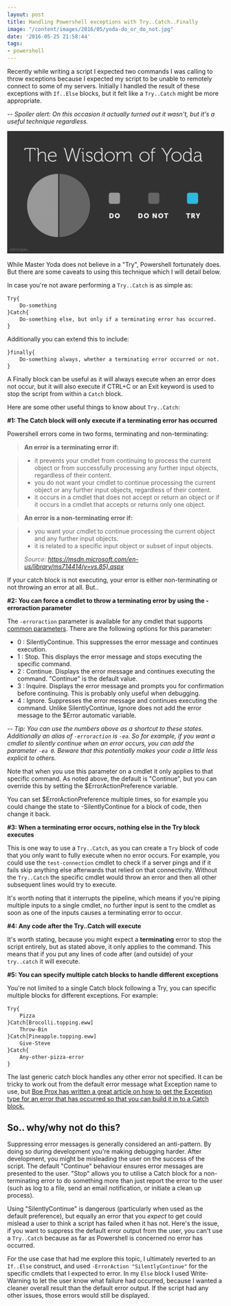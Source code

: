 ```yaml
---
layout: post
title: Handling Powershell exceptions with Try..Catch..Finally
image: "/content/images/2016/05/yoda-do_or_do_not.jpg"
date: '2016-05-25 21:58:44'
tags:
- powershell
---
```


Recently while writing a script I expected two commands I was calling to throw exceptions because I expected my script to be unable to remotely connect to some of my servers. Initially I handled the result of these exceptions with `If..Else` blocks, but it felt like a `Try..Catch` might be more appropriate.

*-- Spoiler alert: On this occasion it actually turned out it wasn't, but it's a useful technique regardless.*

![](/content/images/2016/05/yoda-wisdom-1.gif)

While Master Yoda does not believe in a "Try", Powershell fortunately does. But there are some caveats to using this technique which I will detail below. 

In case you're not aware performing a `Try..Catch` is as simple as:

```
Try{
    Do-something
}Catch{
    Do-something else, but only if a terminating error has occurred.
}
```
Additionally you can extend this to include:
```
}finally{
    Do-something always, whether a terminating error occurred or not.
}
```

A Finally block can be useful as it will always execute when an error does not occur, but it will also execute if CTRL+C or an Exit keyword is used to stop the script from within a `Catch` block.

Here are some other useful things to know about `Try..Catch`:

**#1: The Catch block will only execute if a terminating error has occurred**

Powershell errors come in two forms, terminating and non-terminating:

>**An error is a terminating error if:**

>- it prevents your cmdlet from continuing to process the current object or from successfully processing any further input objects, regardless of their content.
>- you do not want your cmdlet to continue processing the current object or any further input objects, regardless of their content.
>- it occurs in a cmdlet that does not accept or return an object or if it occurs in a cmdlet that accepts or returns only one object.

>**An error is a non-terminating error if:**

>- you want your cmdlet to continue processing the current object and any further input objects.
>- it is related to a specific input object or subset of input objects.
>
>*Source: https://msdn.microsoft.com/en-us/library/ms714414(v=vs.85).aspx*

If your catch block is not executing, your error is either non-terminating or not throwing an error at all. But..

**#2: You can force a cmdlet to throw a terminating error by using the -erroraction parameter**

The `-erroraction` parameter is available for any cmdlet that supports [common parameters](https://technet.microsoft.com/en-us/library/hh847884.aspx). There are the following options for this parameter:

- 0 : SilentlyContinue. This suppresses the error message and continues execution.
- 1 : Stop. This displays the error message and stops executing the specific command.
- 2 : Continue. Displays the error message and continues executing the command. "Continue" is the default value.
- 3 : Inquire. Displays the error message and prompts you for confirmation before continuing. This is probably only useful when debugging.
- 4 : Ignore. Suppresses the error message and continues executing the command. Unlike SilentlyContinue, Ignore does not add the error message to the $Error automatic variable. 

*-- Tip: You can use the numbers above as a shortcut to these states. Additionally an alias of `-erroraction` is `-ea`. So for example, if you want a cmdlet to silently continue when an error occurs, you can add the parameter `-ea 0`. Beware that this potentially makes your code a little less explicit to others.*

Note that when you use this parameter on a cmdlet it only applies to that specific command. As noted above, the default is "Continue", but you can override this by setting the $ErrorActionPreference variable. 

You can set $ErrorActionPreference multiple times, so for example you could change the state to -SilentlyContinue for a block of code, then change it back.

**#3: When a terminating error occurs, nothing else in the Try block executes**

This is one way to use a `Try..Catch`, as you can create a `Try` block of code that you only want to fully execute when no error occurs. For example, you could use the `test-connection` cmdlet to check if a server pings and if it fails skip anything else afterwards that relied on that connectivity. Without the `Try..Catch` the specific cmdlet would throw an error and then all other subsequent lines would try to execute.

It's worth noting that it interrupts the pipeline, which means if you're piping multiple inputs to a single cmdlet, no further input is sent to the cmdlet as soon as one of the inputs causes a terminating error to occur.

**#4: Any code after the Try..Catch will execute**

It's worth stating, because you might expect a **terminating** error to stop the script entirely, but as stated above, it only applies to the command. This means that if you put any lines of code after (and outside) of your `try..catch` it will execute.

**#5: You can specify multiple catch blocks to handle different exceptions**

You're not limited to a single Catch block following a Try, you can specific multiple blocks for different exceptions. For example:

```
Try{
    Pizza
}Catch[Brocolli.topping.eww]
    Throw-Bin
}Catch[Pineapple.topping.eww]
    Give-Steve
}Catch{
    Any-other-pizza-error
}
```

The last generic catch block handles any other error not specified. It can be tricky to work out from the default error message what Exception name to use, but [Boe Prox has written a great article on how to get the Exception type for an error that has occurred so that you can build it in to a Catch block.](https://learn-powershell.net/2015/04/09/quick-hits-finding-exception-types-with-powershell/)

## So.. why/why not do this?

Suppressing error messages is generally considered an anti-pattern. By doing so during development you're making debugging harder. After development, you might be misleading the user on the success of the script. The default "Continue" behaviour ensures error messages are presented to the user. "Stop" allows you to utilise a Catch block for a non-terminating error to do something more than just report the error to the user (such as log to a file, send an email notification, or initiate a clean up process). 

Using "SilentlyContinue" is dangerous (particularly when used as the default preference), but equally an error that you *expect* to get could mislead a user to think a script has failed when it has not. Here's the issue, if you want to suppress the default error output from the user, you can't use a `Try..Catch` because as far as Powershell is concerned no error has occurred.

For the use case that had me explore this topic, I ultimately reverted to an `If..Else` construct, and used `-ErrorAction "SilentlyContinue"` for the specific cmdlets that I expected to error. In my `Else` block I used Write-Warning to let the user know what failure had occurred, because I wanted a cleaner overall result than the default error output. If the script had any other issues, those errors would still be displayed. 